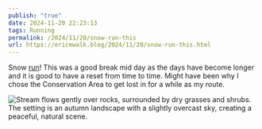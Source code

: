 ```yaml
---
publish: "true"
date: 2024-11-20 22:23:13
tags: Running
permalink: /2024/11/20/snow-run-this
url: https://ericmwalk.blog/2024/11/20/snow-run-this.html
---
```


Snow [run](https://strava.com/activities/12947905285)! This was a good break mid day as the days have become longer and it is good to have a reset from time to time. Might have been why I chose the Conservation Area to get lost in for a while as my route.

![Stream flows gently over rocks, surrounded by dry grasses and shrubs. The setting is an autumn landscape with a slightly overcast sky, creating a peaceful, natural scene.](https://ericmwalk.blog/uploads/2024/img-0880.jpeg)